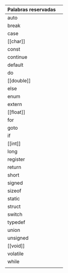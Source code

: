 | Palabras reservadas |     |
| ------------------- | --- |
| auto                |     |
| break               |     |
| case                |     |
| [[char]]                |     |
| const               |     |
| continue            |     |
| default             |     |
| do                  |     |
| [[double]]              |     |
| else                |     |
| enum                |     |
| extern              |     |
| [[float]]               |     |
| for                 |     |
| goto                |     |
| if                  |     |
| [[int]]                 |     |
| long                |     |
| register            |     |
| return              |     |
| short               |     |
| signed              |     |
| sizeof              |     |
| static              |     |
| struct              |     |
| switch              |     |
| typedef             |     |
| union               |     |
| unsigned            |     |
| [[void]]                |     |
| volatile            |     |
| while               |     |
|                     |     |
